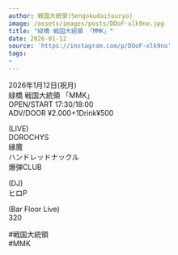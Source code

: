 ```yaml
---
author: 戦国大統領(Sengokudaitouryo)
image: /assets/images/posts/DOoF-xlk9no.jpg
title: "緑橋 戦国大統領 「MMK」"
date: 2026-01-12
source: 'https://instagram.com/p/DOoF-xlk9no'
tags:
- 
---
```

2026年1月12日(祝月)<br>
緑橋 戦国大統領 「MMK」<br>
OPEN/START 17:30/18:00<br>
ADV/DOOR ¥2.000+1Drink¥500

(LIVE)<br>
DOROCHYS<br>
縁魔<br>
ハンドレッドナックル<br>
爆弾CLUB

(DJ)<br>
ヒロP

(Bar Floor Live)<br>
320

#戦国大統領<br>
#MMK